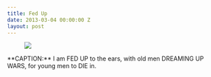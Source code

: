 ```yaml
---
title: Fed Up
date: 2013-03-04 00:00:00 Z
layout: post
---
```


<figure>
    <a href="http://imgur.com/UBwI4Wi"><img src="http://i.imgur.com/UBwI4Wi.jpg"/></a>
</figure>	
**CAPTION:**
I am FED UP to the ears, with old men DREAMING UP WARS, for young men to DIE in.
